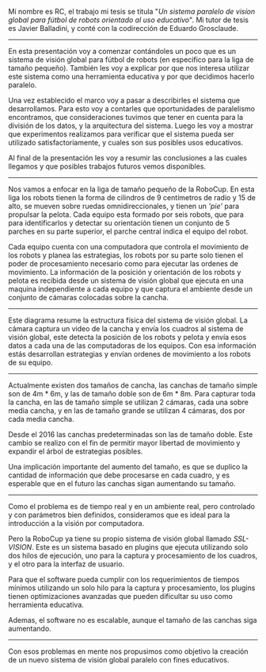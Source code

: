<!-- vim: set spell spelllang=es syntax=markdown : -->

Mi nombre es RC, el trabajo mi tesis se titula "_Un sistema paralelo de visíon
global para fútbol de robots orientado al uso educativo_". Mi tutor de tesis es
Javier Balladini, y conté con la codirección de Eduardo Grosclaude.

---

En esta presentación voy a comenzar contándoles un poco que es un sistema de
visión global para fútbol de robots (en especifico para la liga de tamaño
pequeño). También les voy a explicar por que nos interesa utilizar este sistema
como una herramienta educativa y por que decidimos hacerlo paralelo.

Una vez establecido el marco voy a pasar a describirles el sistema que
desarrollamos. Para esto voy a contarles que oportunidades de paralelismo
encontramos, que consideraciones tuvimos que tener en cuenta para la división
de los datos, y la arquitectura del sistema. Luego les voy a mostrar que
experimentos realizamos para verificar que el sistema pueda ser utilizado
satisfactoriamente, y cuales son sus posibles usos educativos.

Al final de la presentación les voy a resumir las conclusiones a las cuales
llegamos y que posibles trabajos futuros vemos disponibles.

---

Nos vamos a enfocar en la liga de tamaño pequeño de la RoboCup. En esta liga los
robots tienen la forma de cilindros de 9 centímetros de radio y 15 de alto, se
mueven sobre ruedas omnidireccionales, y tienen un _'pie'_ para propulsar la
pelota. Cada equipo esta formado por seis robots, que para para identificarlos y
detectar su orientación tienen un conjunto de 5 parches en su parte superior, el
parche central indica el equipo del robot.

Cada equipo cuenta con una computadora que controla el movimiento de los robots
y planea las estrategias, los robots por su parte solo tienen el poder de
procesamiento necesario como para ejecutar las ordenes de movimiento. La
información de la posición y orientación de los robots y pelota es recibida
desde un sistema de visión global que ejecuta en una maquina independiente a
cada equipo y que captura el ambiente desde un conjunto de cámaras colocadas
sobre la cancha.

---

Este diagrama resume la estructura física del sistema de visión global. La
cámara captura un video de la cancha y envía los cuadros al sistema de visión
global, este detecta la posición de los robots y pelota y envía esos datos a
cada una de las computadoras de los equipos. Con esa información estás
desarrollan estrategias y envían ordenes de movimiento a los robots de su
equipo.

---

Actualmente existen dos tamaños de cancha, las canchas de tamaño simple son de
4m * 6m, y las de tamaño doble son de 6m * 8m. Para capturar toda la cancha, en
las de tamaño simple se utilizan 2 cámaras, cada una sobre media cancha, y en
las de tamaño grande se utilizan 4 cámaras, dos por cada media cancha.

Desde el 2016 las canchas predeterminadas son las de tamaño doble. Este cambio
se realizo con el fin de permitir mayor libertad de movimiento y expandir el
árbol de estrategias posibles.

Una implicación importante del aumento del tamaño, es que se duplico la cantidad
de información que debe procesarse en cada cuadro, y es esperable que en el
futuro las canchas sigan aumentando su tamaño.

---

Como el problema es de tiempo real y en un ambiente real, pero controlado y con
parámetros bien definidos, consideramos que es ideal para la introducción a la
visión por computadora.

Pero la RoboCup ya tiene su propio sistema de visión global llamado
_SSL-VISION_. Este es un sistema basado en plugins que ejecuta utilizando solo
dos hilos de ejecución, uno para la captura y procesamiento de los cuadros, y el
otro para la interfaz de usuario.

Para que el software pueda cumplir con los requerimientos de tiempos mínimos
utilizando un solo hilo para la captura y procesamiento, los plugins tienen
optimizaciones avanzadas que pueden dificultar su uso como herramienta
educativa.

Ademas, el software no es escalable, aunque el tamaño de las canchas siga
aumentando.

---

Con esos problemas en mente nos propusimos como objetivo la creación de un nuevo
sistema de visión global paralelo con fines educativos.
